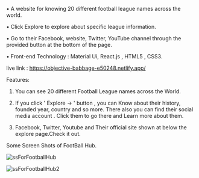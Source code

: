 • A website for knowing 20 different football league names across the world.

• Click Explore to explore about specific league information.

• Go to their Facebook, website, Twitter, YouTube channel through the provided button at the
bottom of the page.

• Front-end Technology : Material Ui, React.js , HTML5 , CSS3.


live link : https://objective-babbage-e50248.netlify.app/

Features: 
1. You can see 20 different Football League names across the World.

2. If you click ' Explore → ' button , you can Know about their history, founded year, country and so more. There also you can find their social media account . Click them to go there and Learn more about them.

3. Facebook, Twitter, Youtube and Their official site shown at below the explore page.Check it out.

Some Screen Shots of FootBall Hub.

![ssForFootballHub](https://user-images.githubusercontent.com/62563474/110818425-71837a00-82b7-11eb-9e6d-04a4f01e9e6c.jpg)

![ssForFootballHub2](https://user-images.githubusercontent.com/62563474/110818709-b6a7ac00-82b7-11eb-981f-b05aa7a11a4d.jpg)

